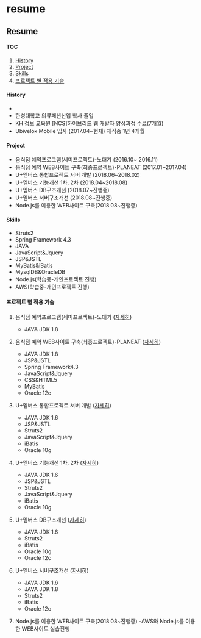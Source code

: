 # resume


## Resume
#### TOC
1. [History](#history)
2. [Project](#project)
3. [Skills](#skills)
4. [프로젝트 별 적용 기술](#프로젝트-별-적용-기술)



#### History
- 
- 한성대학교 의류패션산업 학사 졸업
- KH 정보 교육원 [NCS]하이브리드 웹 개발자 양성과정 수료(7개월)
- Ubivelox Mobile 입사 (2017.04~현재) 재직중 1년 4개월

#### Project
- 음식점 예약프로그램(세미프로젝트)-노대기 (2016.10~ 2016.11)
- 음식점 예약 WEB사이트 구축(최종프로젝트)-PLANEAT (2017.01~2017.04)
- U+멤버스 통합프로젝트 서버 개발 (2018.06~2018.02)
- U+멤버스 기능개선 1차, 2차 (2018.04~2018.08)
- U+멤버스 DB구조개선 (2018.07~진행중)
- U+멤버스 서버구조개선 (2018.08~진행중) 
- Node.js를 이용한 WEB사이트 구축(2018.08~진행중)


#### Skills
- Struts2
- Spring Framework 4.3
- JAVA
- JavaScript&Jquery
- JSP&JSTL
- MyBatis&iBatis
- MysqlDB&OracleDB
- Node.js(학습중-개인프로젝트 진행)
- AWS(학습중-개인프로젝트 진행)



#### 프로젝트 별 적용 기술
1. 음식점 예약프로그램(세미프로젝트)-노대기 ([자세히](projects/201610-201611_음식예약프로그램.md))
    - JAVA JDK 1.8
   
	
2. 음식점 예약 WEB사이트 구축(최종프로젝트)-PLANEAT ([자세히](projects/201703_201706_블랙박스_서버.md))
    - JAVA JDK 1.8
	- JSP&JSTL
	- Spring Framework4.3
	- JavaScript&Jquery
	- CSS&HTML5
	- MyBatis
	- Oracle 12c
	
3. U+멤버스 통합프로젝트 서버 개발 ([자세히](projects/201703_RomanticCampus.md))
	- JAVA JDK 1.6
	- JSP&JSTL
	- Struts2
	- JavaScript&Jquery
    - iBatis
	- Oracle 10g
	
4. U+멤버스 기능개선 1차, 2차 ([자세히](projects/201806_MarksCoin.md))
	- JAVA JDK 1.6
	- JSP&JSTL
	- Struts2
	- JavaScript&Jquery
    - iBatis
	- Oracle 10g

5. U+멤버스 DB구조개선 ([자세히](projects/201806_MarksCoin.md))
	- JAVA JDK 1.6
	- Struts2
    - iBatis
	- Oracle 10g
	- Oracle 12c

6. U+멤버스 서버구조개선 ([자세히](projects/201806_MarksCoin.md))
	- JAVA JDK 1.6
	- JAVA JDK 1.8
	- Struts2
    - iBatis
	- Oracle 12c

7.  Node.js를 이용한 WEB사이트 구축(2018.08~진행중)
	-AWS와 Node.js를 이용한 WEB사이트 실습진행
